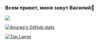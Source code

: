 ### Всем привет, меня зовут Василий👋

![](https://komarev.com/ghpvc/?username=Ignasiya)

[![Anurag's GitHub stats](https://github-readme-stats.vercel.app/api?username=Ignasiya)](https://github.com/anuraghazra/github-readme-stats)

[![Top Langs](https://github-readme-stats.vercel.app/api/top-langs/?username=Ignasiya&layout=compact)](https://github.com/anuraghazra/github-readme-stats)

<!--
**Ignasiya/Ignasiya** is a ✨ _special_ ✨ repository because its `README.md` (this file) appears on your GitHub profile.

Here are some ideas to get you started:

- 🔭 I’m currently working on ...
- 🌱 I’m currently learning ...
- 👯 I’m looking to collaborate on ...
- 🤔 I’m looking for help with ...
- 💬 Ask me about ...
- 📫 How to reach me: ...
- 😄 Pronouns: ...
- ⚡ Fun fact: ...
-->

